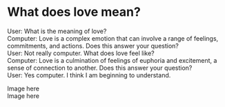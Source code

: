 # What does love mean? #  

User: What is the meaning of love?    
Computer: Love is a complex emotion that can involve a range of feelings, commitments, and actions. Does this answer your question?  
User: Not really computer. What does love feel like?  
Computer: Love is a culmination of feelings of euphoria and excitement, a sense of connection to another. Does this answer your question?   
User: Yes computer. I think I am beginning to understand.   

Image here  
Image here  
